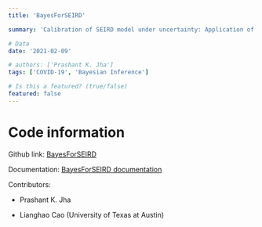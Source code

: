 ```yaml
---
title: 'BayesForSEIRD'

summary: 'Calibration of SEIRD model under uncertainty: Application of Bayesian statistics'

# Data
date: '2021-02-09'

# authors: ['Prashant K. Jha']
tags: ['COVID-19', 'Bayesian Inference']

# Is this a featured? (true/false)
featured: false
---
```


# Code information

Github link: [BayesForSEIRD](https://github.com/prashjha/BayesForSEIRD)

Documentation: [BayesForSEIRD documentation](https://github.com/prashjha/BayesForSEIRD/blob/master/README.md)

Contributors: 

- Prashant K. Jha

- Lianghao Cao (University of Texas at Austin)
